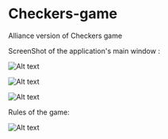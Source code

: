 # Checkers-game

Alliance version of Checkers game

ScreenShot of the application's main window : 

![Alt text](https://user-images.githubusercontent.com/79197959/150657659-2fbcb5b3-71af-4a9d-a125-fffa1f662868.png?raw=true "Title")


![Alt text](https://user-images.githubusercontent.com/79197959/150657600-26dbe30a-ebe6-4645-9996-bde6dc3c7cfb.png?raw=true "Title")



![Alt text](https://user-images.githubusercontent.com/79197959/150657672-298b9bcd-14dc-43aa-adc6-0eaf75ebfde0.png?raw=true "Exit")


Rules of the game: 


![Alt text](https://user-images.githubusercontent.com/79197959/150657511-8c2d8354-332f-43a6-b728-d8b2f1fbfa86.PNG?raw=true "Title")
